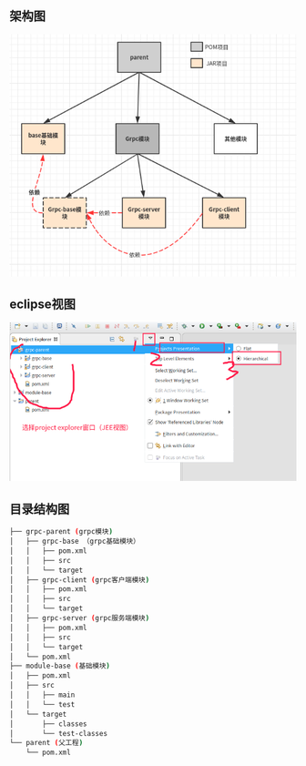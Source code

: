 ## 架构图

![](dependencies.png)


## eclipse视图

![](frame.png)




## 目录结构图

```bash
├── grpc-parent (grpc模块)
│   ├── grpc-base （grpc基础模块）
│   │   ├── pom.xml
│   │   ├── src
│   │   └── target
│   ├── grpc-client (grpc客户端模块)
│   │   ├── pom.xml
│   │   ├── src
│   │   └── target
│   ├── grpc-server (grpc服务端模块)
│   │   ├── pom.xml
│   │   ├── src
│   │   └── target
│   └── pom.xml
├── module-base (基础模块)
│   ├── pom.xml
│   ├── src
│   │   ├── main
│   │   └── test
│   └── target
│       ├── classes
│       └── test-classes
└── parent (父工程)
    └── pom.xml
```